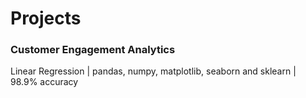 # Projects


### Customer Engagement Analytics
Linear Regression | pandas, numpy, matplotlib, seaborn and sklearn | 98.9% accuracy
